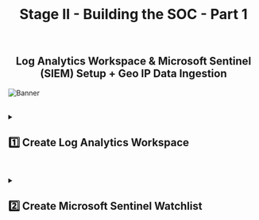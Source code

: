 <br>

<h1 align="center">Stage II - Building the SOC - Part 1</h1>

<br>

<h2 align="center">Log Analytics Workspace & Microsoft Sentinel (SIEM) Setup + Geo IP Data Ingestion</h2>

![Banner](https://github.com/user-attachments/assets/14bbdc57-80fa-4b24-9008-abffe27102ae)
<br />
<br />


<details close> 
<summary> <h2>1️⃣ Create Log Analytics Workspace</h2> </summary>
<br>

![azure portal](https://github.com/user-attachments/assets/5a321762-df1d-4523-a4e2-393aa02d4a07)

<br>

Add Sentinel to the Workspace:

<br>

![azure portal](https://github.com/user-attachments/assets/e3bbd331-af14-4cfd-bfd2-e2f39396e82e)

![azure portal](https://github.com/user-attachments/assets/1d6a255b-1e7e-43ed-8a4d-ca20ccb58141)

<br>

  </details>

<h2></h2>

<details close> 
<summary> <h2>2️⃣ Create Microsoft Sentinel Watchlist</h2> </summary>
<br>

In **Microsoft Sentinel** ➜ Create a new **Watchlist for Geo IP Data**.

This Watchlist will help us correlate **Security Events** ➜ to **Geographic Locations** later in the lab.

<br>

![azure portal](https://github.com/user-attachments/assets/6d5868e0-20b9-4b2a-adb7-2aee958ebd60)

<br>

Upload the Geo IP data and set the Search Key.

<br>

![azure portal](https://github.com/user-attachments/assets/22b73a75-4af4-4270-8d7d-21102eba3990)

<br>

Once the watchlist begins uploading ➜ Sentinel will start Ingesting the Data.

The Data will be available for Querying ➜ even Before Ingestion Completes.

<br>

![azure portal](https://github.com/user-attachments/assets/cbe9315a-b5d0-4d78-829c-81b830539bc0)

<br>

Query GeoIP Data using KQL.

<br>

![azure portal](https://github.com/user-attachments/assets/9ff99b31-a613-45da-8d3f-fcea31207091)

<br>

✅ Upload complete.

<br>

![azure portal](https://github.com/user-attachments/assets/69be1dd4-2b83-4d5f-be70-980945348c21)

<br>

  </details>

<h2></h2>

<br>

<br>

<br>

<br>

<br>
  
<br>

